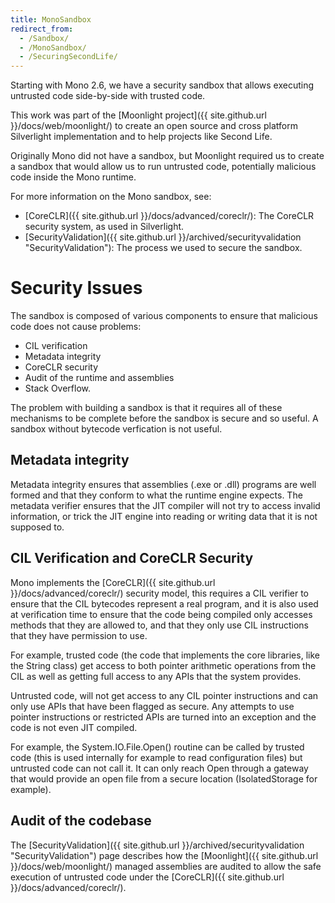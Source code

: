 ```yaml
---
title: MonoSandbox
redirect_from:
  - /Sandbox/
  - /MonoSandbox/
  - /SecuringSecondLife/
---
```


Starting with Mono 2.6, we have a security sandbox that allows executing untrusted code side-by-side with trusted code.

This work was part of the [Moonlight project]({{ site.github.url }}/docs/web/moonlight/) to create an open source and cross platform Silverlight implementation and to help projects like Second Life.

Originally Mono did not have a sandbox, but Moonlight required us to create a sandbox that would allow us to run untrusted code, potentially malicious code inside the Mono runtime.

For more information on the Mono sandbox, see:

-   [CoreCLR]({{ site.github.url }}/docs/advanced/coreclr/): The CoreCLR security system, as used in Silverlight.
-   [SecurityValidation]({{ site.github.url }}/archived/securityvalidation "SecurityValidation"): The process we used to secure the sandbox.

Security Issues
===============

The sandbox is composed of various components to ensure that malicious code does not cause problems:

-   CIL verification
-   Metadata integrity
-   CoreCLR security
-   Audit of the runtime and assemblies
-   Stack Overflow.

The problem with building a sandbox is that it requires all of these mechanisms to be complete before the sandbox is secure and so useful. A sandbox without bytecode verfication is not useful.

Metadata integrity
------------------

Metadata integrity ensures that assemblies (.exe or .dll) programs are well formed and that they conform to what the runtime engine expects. The metadata verifier ensures that the JIT compiler will not try to access invalid information, or trick the JIT engine into reading or writing data that it is not supposed to.

CIL Verification and CoreCLR Security
-------------------------------------

Mono implements the [CoreCLR]({{ site.github.url }}/docs/advanced/coreclr/) security model, this requires a CIL verifier to ensure that the CIL bytecodes represent a real program, and it is also used at verification time to ensure that the code being compiled only accesses methods that they are allowed to, and that they only use CIL instructions that they have permission to use.

For example, trusted code (the code that implements the core libraries, like the String class) get access to both pointer arithmetic operations from the CIL as well as getting full access to any APIs that the system provides.

Untrusted code, will not get access to any CIL pointer instructions and can only use APIs that have been flagged as secure. Any attempts to use pointer instructions or restricted APIs are turned into an exception and the code is not even JIT compiled.

For example, the System.IO.File.Open() routine can be called by trusted code (this is used internally for example to read configuration files) but untrusted code can not call it. It can only reach Open through a gateway that would provide an open file from a secure location (IsolatedStorage for example).

Audit of the codebase
---------------------

The [SecurityValidation]({{ site.github.url }}/archived/securityvalidation "SecurityValidation") page describes how the [Moonlight]({{ site.github.url }}/docs/web/moonlight/) managed assemblies are audited to allow the safe execution of untrusted code under the [CoreCLR]({{ site.github.url }}/docs/advanced/coreclr/).

